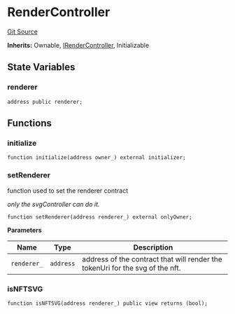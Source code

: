 # RenderController
[Git Source](https://github.com/ArrakisFinance/arrakis-modular/blob/b9ae3a6dd7145e0f69f817dcb31abd79f8e19310/src/RenderController.sol)

**Inherits:**
Ownable, [IRenderController](/src/interfaces/IRenderController.sol/interface.IRenderController.md), Initializable


## State Variables
### renderer

```solidity
address public renderer;
```


## Functions
### initialize


```solidity
function initialize(address owner_) external initializer;
```

### setRenderer

function used to set the renderer contract

*only the svgController can do it.*


```solidity
function setRenderer(address renderer_) external onlyOwner;
```
**Parameters**

|Name|Type|Description|
|----|----|-----------|
|`renderer_`|`address`|address of the contract that will render the tokenUri for the svg of the nft.|


### isNFTSVG


```solidity
function isNFTSVG(address renderer_) public view returns (bool);
```

